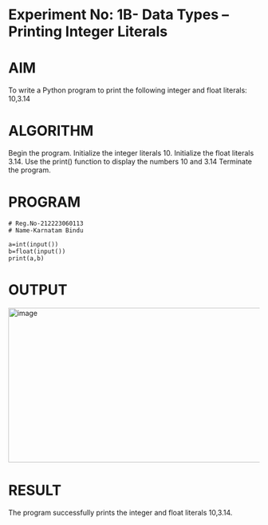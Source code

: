 # Experiment No: 1B- Data Types – Printing Integer Literals
# AIM
To write a Python program to print the following integer and float literals: 10,3.14

# ALGORITHM
Begin the program. Initialize the integer literals 10. Initialize the float literals 3.14. Use the print() function to display the numbers 10 and 3.14 Terminate the program.

# PROGRAM
```
# Reg.No-212223060113
# Name-Karnatam Bindu

a=int(input())
b=float(input())
print(a,b)
```

# OUTPUT
<img width="1170" height="310" alt="image" src="https://github.com/user-attachments/assets/9452f389-bb37-4199-ad25-1cb0956502ee" />

# RESULT
The program successfully prints the integer and float literals 10,3.14.
